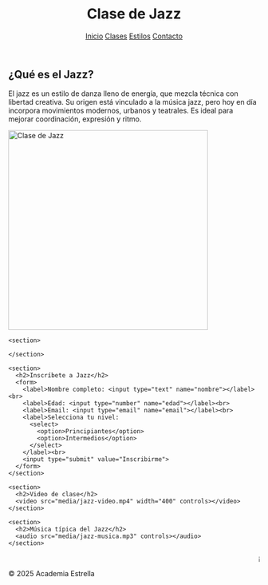 <html lang="es">
<head>
  <meta charset="UTF-8">
  <link rel="stylesheet" href="css/estilos.css">
</head>
<body>
  <header>
    <h1>Clase de Jazz</h1>
    <nav>
      <a href="index.html">Inicio</a>
      <a href="clases.html">Clases</a>
      <a href="estilos.html">Estilos</a>
      <a href="contacto.html">Contacto</a>
    </nav>
  </header>

  <main>
    <section>
      <h2>¿Qué es el Jazz?</h2>
      <p>El jazz es un estilo de danza lleno de energía, que mezcla técnica con libertad creativa. Su origen está vinculado a la música jazz, pero hoy en día incorpora movimientos modernos, urbanos y teatrales. Es ideal para mejorar coordinación, expresión y ritmo.</p>
      <img src="media/jazz.jpg" alt="Clase de Jazz" width="400">
    </section>

    <section>
      
    </section>

    <section>
      <h2>Inscríbete a Jazz</h2>
      <form>
        <label>Nombre completo: <input type="text" name="nombre"></label><br>
        <label>Edad: <input type="number" name="edad"></label><br>
        <label>Email: <input type="email" name="email"></label><br>
        <label>Selecciona tu nivel:
          <select>
            <option>Principiantes</option>
            <option>Intermedios</option>
          </select>
        </label><br>
        <input type="submit" value="Inscribirme">
      </form>
    </section>

    <section>
      <h2>Video de clase</h2>
      <video src="media/jazz-video.mp4" width="400" controls></video>
    </section>

    <section>
      <h2>Música típica del Jazz</h2>
      <audio src="media/jazz-musica.mp3" controls></audio>
    </section>
  </main>

  <footer>
    <marquee>¡Exprésate con ritmo y energía en nuestras clases de Jazz!</marquee>
    <p>&copy; 2025 Academia Estrella</p>
  </footer>
</body>
</html>
